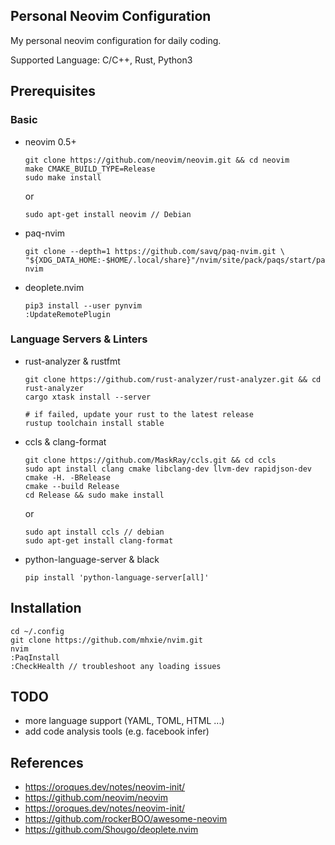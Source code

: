 ## Personal Neovim Configuration

My personal neovim configuration for daily coding.

Supported Language: C/C++, Rust, Python3

## Prerequisites

### Basic

* neovim 0.5+

      git clone https://github.com/neovim/neovim.git && cd neovim
      make CMAKE_BUILD_TYPE=Release
      sudo make install

  or

      sudo apt-get install neovim // Debian

* paq-nvim

      git clone --depth=1 https://github.com/savq/paq-nvim.git \
      "${XDG_DATA_HOME:-$HOME/.local/share}"/nvim/site/pack/paqs/start/paq-nvim

* deoplete.nvim

      pip3 install --user pynvim
      :UpdateRemotePlugin

### Language Servers & Linters

* rust-analyzer & rustfmt

      git clone https://github.com/rust-analyzer/rust-analyzer.git && cd rust-analyzer
      cargo xtask install --server

      # if failed, update your rust to the latest release
      rustup toolchain install stable

* ccls & clang-format

      git clone https://github.com/MaskRay/ccls.git && cd ccls
      sudo apt install clang cmake libclang-dev llvm-dev rapidjson-dev
      cmake -H. -BRelease
      cmake --build Release
      cd Release && sudo make install

  or

      sudo apt install ccls // debian
      sudo apt-get install clang-format

* python-language-server & black

      pip install 'python-language-server[all]'


## Installation

    cd ~/.config
    git clone https://github.com/mhxie/nvim.git
    nvim
    :PaqInstall
    :CheckHealth // troubleshoot any loading issues

## TODO

* more language support (YAML, TOML, HTML ...)
* add code analysis tools (e.g. facebook infer)

## References

* https://oroques.dev/notes/neovim-init/
* https://github.com/neovim/neovim
* https://oroques.dev/notes/neovim-init/
* https://github.com/rockerBOO/awesome-neovim
* https://github.com/Shougo/deoplete.nvim
